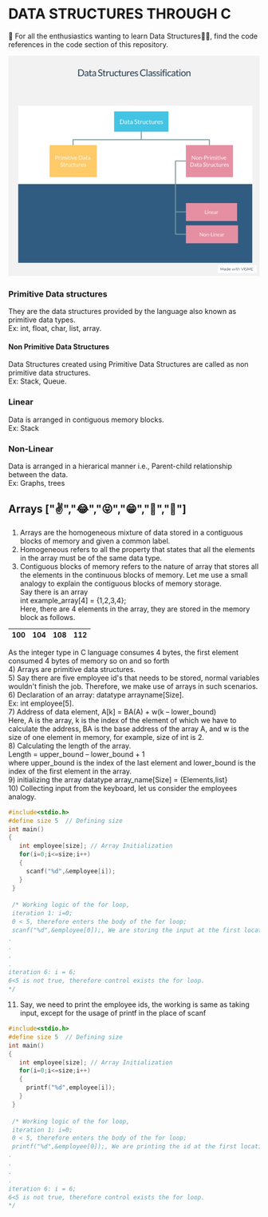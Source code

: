 



# DATA STRUCTURES THROUGH C

👋 For all the enthusiastics wanting to learn Data Structures👨‍💻, find the code references in the code section of this repository.

 
![Classification-of-data-structures](img/classification.jpg)
### Primitive Data structures  
They are the data structures provided by the language also known as primitive data types.  
Ex: int, float, char, list, array.  
#### Non Primitive Data Structures  
Data Structures created using Primitive Data Structures are called as non primitive data structures.  
Ex: Stack, Queue.  
### Linear  
Data is arranged in contiguous memory blocks.  
Ex: Stack  
### Non-Linear  
Data is arranged in a hierarical manner i.e., Parent-child relationship between the data.  
Ex: Graphs, trees  

## Arrays ["✌","😂","😝","😁","💛","💚"]
1) Arrays are the homogeneous mixture of data stored in a contiguous blocks of memory and given a common label.
2) Homogeneous refers to all the property that states that all the elements in the array must be of the same data type.
3) Contiguous blocks of memory refers to the nature of array that stores all the elements in the continuous blocks of memory.
Let me use a small analogy to explain the contiguous blocks of memory storage.  
Say there is  an array  
int example_array[4] = {1,2,3,4};  
Here, there are 4 elements in the array, they are stored in the memory block as follows. 


| 100      | 104           | 108  | 112 |
|:-------------:|:-------------:|:-----:|:-----:|


As the integer type in C language consumes 4 bytes, the first element consumed 4 bytes of memory so on and so forth  
4) Arrays are primitive data structures.  
5) Say there are five employee id's  that needs to be stored, normal variables wouldn't finish the job. Therefore, we make use of arrays in such scenarios.  
6) Declaration of an array: datatype arrayname[Size].  
Ex: int employee[5].  
7) Address of data element, A[k] = BA(A) + w(k – lower_bound)  
Here, A is the array, k is the index of the element of which we have to calculate the address, BA is
the base address of the array A, and w is the size of one element in memory, for example, size of
int is 2.  
8) Calculating the length of the array.  
Length = upper_bound – lower_bound + 1  
where upper_bound is the index of the last element and lower_bound is the index of the first element
in the array.  
9) initializing the array datatype array_name[Size] = {Elements,list}  
10) Collecting input from the keyboard, let us consider the employees analogy.  
```c
#include<stdio.h>
#define size 5  // Defining size
int main()
{
   int employee[size]; // Array Initialization
   for(i=0;i<=size;i++)
   {
     scanf("%d",&employee[i]); 
   }
 }

 /* Working logic of the for loop, 
 iteration 1: i=0;
 0 < 5, therefore enters the body of the for loop;
 scanf("%d",&employee[0]);, We are storing the input at the first location of the array;
.
.
.
.
iteration 6: i = 6;
6<5 is not true, therefore control exists the for loop.
*/
```
11) Say, we need to print the employee ids, the working is same as taking input, except for the usage of printf in the place of scanf

```c
#include<stdio.h>
#define size 5  // Defining size
int main()
{
   int employee[size]; // Array Initialization
   for(i=0;i<=size;i++)
   {
     printf("%d",employee[i]); 
   }
 }

 /* Working logic of the for loop, 
 iteration 1: i=0;
 0 < 5, therefore enters the body of the for loop;
 printf("%d",&employee[0]);, We are printing the id at the first location of the array;
.
.
.
.
iteration 6: i = 6;
6<5 is not true, therefore control exists the for loop.
*/
```
